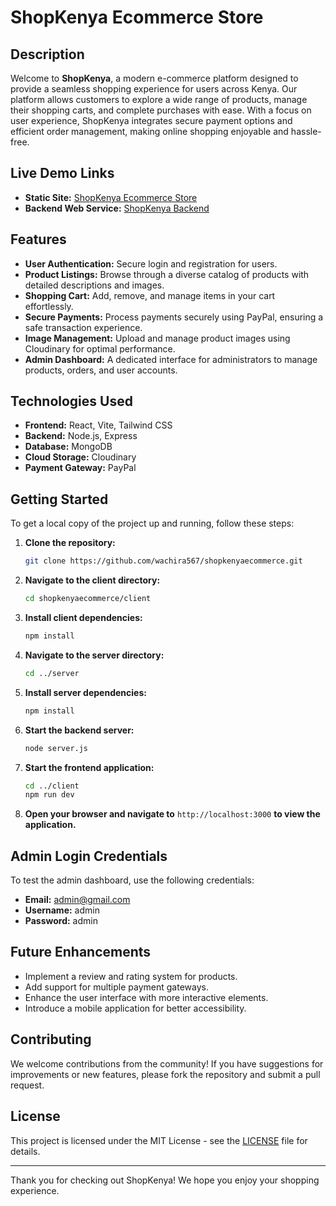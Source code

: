 # ShopKenya Ecommerce Store

## Description

Welcome to **ShopKenya**, a modern e-commerce platform designed to provide a seamless shopping experience for users across Kenya. Our platform allows customers to explore a wide range of products, manage their shopping carts, and complete purchases with ease. With a focus on user experience, ShopKenya integrates secure payment options and efficient order management, making online shopping enjoyable and hassle-free.

## Live Demo Links

- **Static Site:** [ShopKenya Ecommerce Store](https://shopkenyaplpecommerce.onrender.com)
- **Backend Web Service:** [ShopKenya Backend](https://shopkenyaecommerceplp.onrender.com)

## Features

- **User Authentication:** Secure login and registration for users.
- **Product Listings:** Browse through a diverse catalog of products with detailed descriptions and images.
- **Shopping Cart:** Add, remove, and manage items in your cart effortlessly.
- **Secure Payments:** Process payments securely using PayPal, ensuring a safe transaction experience.
- **Image Management:** Upload and manage product images using Cloudinary for optimal performance.
- **Admin Dashboard:** A dedicated interface for administrators to manage products, orders, and user accounts.

## Technologies Used

- **Frontend:** React, Vite, Tailwind CSS
- **Backend:** Node.js, Express
- **Database:** MongoDB
- **Cloud Storage:** Cloudinary
- **Payment Gateway:** PayPal

## Getting Started

To get a local copy of the project up and running, follow these steps:

1. **Clone the repository:**

   ```bash
   git clone https://github.com/wachira567/shopkenyaecommerce.git
   ```

2. **Navigate to the client directory:**

   ```bash
   cd shopkenyaecommerce/client
   ```

3. **Install client dependencies:**

   ```bash
   npm install
   ```

4. **Navigate to the server directory:**

   ```bash
   cd ../server
   ```

5. **Install server dependencies:**

   ```bash
   npm install
   ```

6. **Start the backend server:**

   ```bash
   node server.js
   ```

7. **Start the frontend application:**

   ```bash
   cd ../client
   npm run dev
   ```

8. **Open your browser and navigate to** `http://localhost:3000` **to view the application.**

## Admin Login Credentials

To test the admin dashboard, use the following credentials:

- **Email:** admin@gmail.com
- **Username:** admin
- **Password:** admin

## Future Enhancements

- Implement a review and rating system for products.
- Add support for multiple payment gateways.
- Enhance the user interface with more interactive elements.
- Introduce a mobile application for better accessibility.

## Contributing

We welcome contributions from the community! If you have suggestions for improvements or new features, please fork the repository and submit a pull request.

## License

This project is licensed under the MIT License - see the [LICENSE](LICENSE) file for details.

---

Thank you for checking out ShopKenya! We hope you enjoy your shopping experience.
